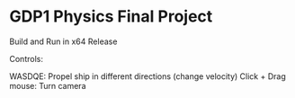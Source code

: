 # GDP1 Physics Final Project
 
Build and Run in x64 Release

Controls:

WASDQE: Propel ship in different directions (change velocity)
Click + Drag mouse: Turn camera 